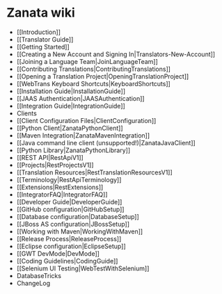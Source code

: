 # Zanata wiki

- [[Introduction]]
- [[Translator Guide]]
 - [[Getting Started]]
  - [[Creating a New Account and Signing In|Translators-New-Account]]
  - [[Joining a Language Team|JoinLanguageTeam]]
 - [[Contributing Translations|ContributingTranslations]]
  - [[Opening a Translation Project|OpeningTranslationProject]]
 - [[WebTrans Keyboard Shortcuts|KeyboardShortcuts]]
- [[Installation Guide|InstallationGuide]]
 - [[JAAS Authentication|JAASAuthentication]]
- [[Integration Guide|IntegrationGuide]]
 - Clients
  - [[Client Configuration Files|ClientConfiguration]]
  - [[Python Client|ZanataPythonClient]]
  - [[Maven Integration|ZanataMavenIntegration]]
  - [[Java command line client (unsupported!)|ZanataJavaClient]]
 - [[Python Library|ZanataPythonLibrary]]
 - [[REST API|RestApiV1]]
  - [[Projects|RestProjectsV1]]
  - [[Translation Resources|RestTranslationResourcesV1]]
  - [[Terminology|RestApiTerminology]]
  - [[Extensions|RestExtensions]]
 - [[IntegratorFAQ|IntegratorFAQ]]
- [[Developer Guide|DeveloperGuide]]
 - [[GitHub configuration|GitHubSetup]]
 - [[Database configuration|DatabaseSetup]]
 - [[JBoss AS configuration|JBossSetup]]
 - [[Working with Maven|WorkingWithMaven]]
 - [[Release Process|ReleaseProcess]]
 - [[Eclipse configuration|EclipseSetup]]
 - [[GWT DevMode|DevMode]]
 - [[Coding Guidelines|CodingGuide]]
 - [[Selenium UI Testing|WebTestWithSelenium]]
 - DatabaseTricks
- ChangeLog
